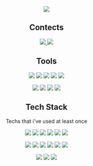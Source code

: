 <div align=center>
 <img src="https://capsule-render.vercel.app/api?type=waving&color=ffffff&height=210&section=header&text=Doyeon%20Lee&fontSize=55&fontAlignY=42&desc=welcome%20to%20my%20profile!&descSize=15&descAlign=58&fontColor=d3fa78&animation=fadeIn">
 
## Contects
<a href="https://velog.io/@dlehdus97" target="_blank"><img src="https://img.shields.io/badge/velog-20C997?style=for-the-badge&logo=velog&logoColor=white"/></a><a href="mailto:dlehdus1433@gmail.com" target="_blank"> <img src="https://img.shields.io/badge/Gmail-EA4335?style=for-the-badge&logo=gmail&logoColor=white"/></a>
<br/>
## Tools
<img src="https://img.shields.io/badge/Visual Studio Code-007ACC?style=for-the-badge&logo=Visual Studio Code&logoColor=white"/> <img src="https://img.shields.io/badge/Notion-000000?style=for-the-badge&logo=Notion&logoColor=white"/> <img src="https://img.shields.io/badge/Sourcetree-0052CC?style=for-the-badge&logo=sourcetree&logoColor=white"/> <img src="https://img.shields.io/badge/Slack-4A154B?style=for-the-badge&logo=Slack&logoColor=white"/> <img src="https://img.shields.io/badge/Discord-5865F2?style=for-the-badge&logo=discord&logoColor=white"/> 
 
 <img src="https://img.shields.io/badge/Figma-F24E1E?style=for-the-badge&logo=figma&logoColor=white"/> <img src="https://img.shields.io/badge/Git-F05032?style=for-the-badge&logo=git&logoColor=white"/> <img src="https://img.shields.io/badge/Gitlab-FC6D26?style=for-the-badge&logo=gitlab&logoColor=white"/> <img src="https://img.shields.io/badge/Trello-0052CC?style=for-the-badge&logo=trello&logoColor=white"/> 
<br/>
## Tech Stack
Techs that i've used at least once

<img src="https://img.shields.io/badge/html-E34F26?style=for-the-badge&logo=html5&logoColor=white"/> <img src="https://img.shields.io/badge/javascript-F7DF1E?style=for-the-badge&logo=javascript&logoColor=black"/> <img src="https://img.shields.io/badge/css-1572B6?style=for-the-badge&logo=css3&logoColor=white"/> <img src="https://img.shields.io/badge/React-61DAFB?style=for-the-badge&logo=React&logoColor=black"/> <img src="https://img.shields.io/badge/Typescript-3178C6?style=for-the-badge&logo=Typescript&logoColor=white"/> <img src="https://img.shields.io/badge/Next.js-000000?style=for-the-badge&logo=Next.js&logoColor=white"/>

<img src="https://img.shields.io/badge/sass-CC6699?style=for-the-badge&logo=sass&logoColor=white"/> <img src="https://img.shields.io/badge/styledComponents-DB7093?style=for-the-badge&logo=styled-components&logoColor=white"/> <img src="https://img.shields.io/badge/TailwindCSS-06B6D4?style=for-the-badge&logo=TailwindCSS&logoColor=white"/> <img src="https://img.shields.io/badge/Webpack-0098FF?style=for-the-badge&logo=webpack&logoColor=white"/> <img src="https://img.shields.io/badge/Vite-646CFF?style=for-the-badge&logo=Vite&logoColor=white"/> <img src="https://img.shields.io/badge/Pug-A86454?style=for-the-badge&logo=pug&logoColor=white"/>

<img src="https://img.shields.io/badge/Node.js-339933?style=for-the-badge&logo=Node.js&logoColor=white"/> <img src="https://img.shields.io/badge/mongoDB-006D5C?style=for-the-badge&logo=mongoDB&logoColor=white"/> <img src="https://img.shields.io/badge/python-2350A9?style=for-the-badge&logo=python&logoColor=white"/>

</div> 
 
 

<div align=center>
<!-- <img src="https://github-readme-stats.vercel.app/api?username=leedo97y&show_icons=true&theme=gruvbox&hide_border=true"/> 
<img src="https://github-readme-stats.vercel.app/api/top-langs/?username=leedo97y&layout=compact"/> -->



